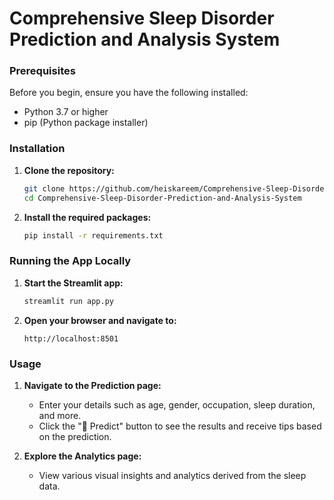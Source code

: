 # Comprehensive Sleep Disorder Prediction and Analysis System

### Prerequisites

Before you begin, ensure you have the following installed:
- Python 3.7 or higher
- pip (Python package installer)

### Installation

1. **Clone the repository:**
    ```bash
    git clone https://github.com/heiskareem/Comprehensive-Sleep-Disorder-Prediction-and-Analysis-System.git
    cd Comprehensive-Sleep-Disorder-Prediction-and-Analysis-System
    ```

2. **Install the required packages:**
    ```bash
    pip install -r requirements.txt
    ```

### Running the App Locally

1. **Start the Streamlit app:**
    ```bash
    streamlit run app.py
    ```

2. **Open your browser and navigate to:**
    ```
    http://localhost:8501
    ```

### Usage

1. **Navigate to the Prediction page:**
   - Enter your details such as age, gender, occupation, sleep duration, and more.
   - Click the "🔮 Predict" button to see the results and receive tips based on the prediction.

2. **Explore the Analytics page:**
   - View various visual insights and analytics derived from the sleep data.

